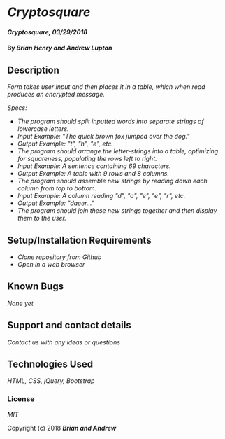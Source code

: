 # _Cryptosquare_

#### _Cryptosquare, 03/29/2018_

#### By _**Brian Henry and Andrew Lupton**_

## Description

_Form takes user input and then places it in a table, which when read produces an encrypted message._

_Specs:_
* _The program should split inputted words into separate strings of lowercase letters._
* _Input Example: "The quick brown fox jumped over the dog."_
* _Output Example: "t", "h", "e", etc._
* _The program should arrange the letter-strings into a table, optimizing for squareness, populating the rows left to right._
* _Input Example: A sentence containing 69 characters._
* _Output Example: A table with 9 rows and 8 columns._
* _The program should assemble new strings by reading down each column from top to bottom._
* _Input Example: A column reading "d", "a", "e", "e", "r", etc._
* _Output Example: "daeer..."_
* _The program should join these new strings together and then display them to the user._

## Setup/Installation Requirements

* _Clone repository from Github_
* _Open in a web browser_

## Known Bugs

_None yet_

## Support and contact details

_Contact us with any ideas or questions_

## Technologies Used

_HTML, CSS, jQuery, Bootstrap_

### License

*MIT*

Copyright (c) 2018 **_Brian and Andrew_**
